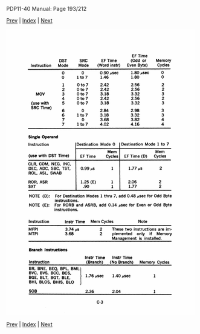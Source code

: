 PDP11-40 Manual: Page 193/212

[Prev](pdp11-40-000192.html) | [Index](index.html) | [Next](pdp11-40-000194.html)

![](pdp11-40-000193.gif)

[Prev](pdp11-40-000192.html) | [Index](index.html) | [Next](pdp11-40-000194.html)

